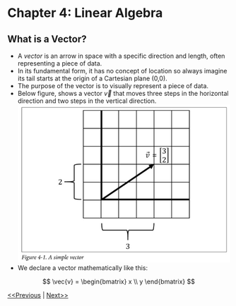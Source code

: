 # Chapter 4: Linear Algebra
## What is a Vector?
* A _vector_ is an arrow in space with a specific direction and length, often representing a piece of data.
* In its fundamental form, it has no concept of location so always imagine its tail starts at the origin of a Cartesian plane (0,0).
* The purpose of the vector is to visually represent a piece of data.
* Below figure, shows a vector $\vec{v}$ that moves three steps in the horizontal direction and two steps in the vertical direction.
![A simple vector](./images/vector-01.jpg)  
* We declare a vector mathematically like this:

$$
\vec{v} = \begin{bmatrix}
x \\
y
\end{bmatrix}
$$

[<<Previous](../statistics_hypothesis_testing/README.md) | [Next>>]()